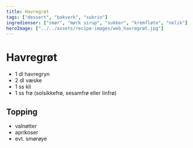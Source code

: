 ```yaml
---
title: Havregrøt
tags: ["dessert", "bakverk", "sukrin"]
ingredienser: ["smør", "mørk sirup", "sukker", "kremfløte", "nelik"]
heroImage: ["../../assets/recipe-images/web_havregrøt.jpg"]
---
```


# Havregrøt

- 1 dl havregryn
- 2 dl væske
- 1 ss kli
- 1 ss frø (solsikkefrø, sesamfrø eller linfrø)

## Topping

- valnøtter
- aprikoser
- evt. smørøye
